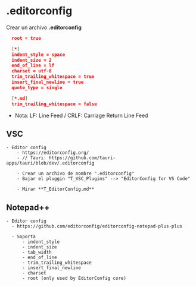 # .editorconfig

Crear un archivo **.editorconfig**

```json
  root = true

  [*]
  indent_style = space
  indent_size = 2
  end_of_line = lf
  charset = utf-8
  trim_trailing_whitespace = true
  insert_final_newline = true
  quote_type = single

  [*.md]
  trim_trailing_whitespace = false
```

- Nota: LF: Line Feed / CRLF: Carriage Return Line Feed

## VSC

    - Editor config
    	- https://editorconfig.org/
    	- // Tauri: https://github.com/tauri-apps/tauri/blob/dev/.editorconfig

    	- Crear un archivo de nombre ".editorconfig"
    	- Bajar el pluggin "T_VSC_Plugins" --> "EditorConfig for VS Code"

    	- Mirar **T_EditorConfig.md**

## Notepad++

    - Editor config
      - https://github.com/editorconfig/editorconfig-notepad-plus-plus

      - Soporta
          - indent_style
          - indent_size
          - tab_width
          - end_of_line
          - trim_trailing_whitespace
          - insert_final_newline
          - charset
          - root (only used by EditorConfig core)
